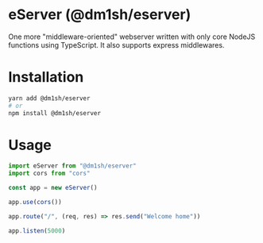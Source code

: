 # eServer (@dm1sh/eserver)

One more "middleware-oriented" webserver written with only core NodeJS functions using TypeScript. It also supports express middlewares.

# Installation

```bash
yarn add @dm1sh/eserver
# or
npm install @dm1sh/eserver
```

# Usage

```typescript
import eServer from "@dm1sh/eserver"
import cors from "cors"

const app = new eServer()

app.use(cors())

app.route("/", (req, res) => res.send("Welcome home"))

app.listen(5000)
```
